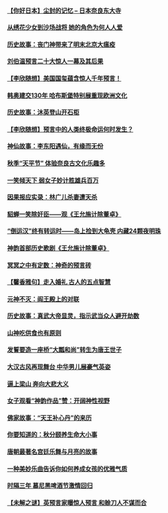 #### [【你好日本】尘封的记忆 – 日本奈良东大寺](../pages/prog647/a103580558.md) 
#### [从绣花少女到沙场战将 她的角色为何人人爱](../pages/prog647/a103579366.md) 
#### [历史故事：丧门神带来了明末北京大瘟疫](../pages/prog647/a103574250.md) 
#### [刘伯温预言二十大惊人一幕及其后果](../pages/prog647/a103570635.md) 
#### [【李欣随想】美国国玺蕴含惊人千年预言！](../pages/prog647/a103568126.md) 
#### [韩奥建交130年 哈布斯堡特别展重现欧洲文化](../pages/prog647/a103562423.md) 
#### [历史故事：沐英登山开石柜](../pages/prog647/a103561636.md) 
#### [【李欣随想】预言中的人类终极命运何时发生？](../pages/prog647/a103561333.md) 
#### [神仙故事：李东阳遇仙，有缘而无份](../pages/prog647/a103560526.md) 
#### [秋季“天平节” 体验奈良古文化乐趣多](../pages/prog647/a103559413.md) 
#### [一笑倾天下 弱女子妙计胜雄兵百万](../pages/prog647/a103558341.md) 
#### [因果报应实录：林广儿杀妻遭天杀](../pages/prog647/a103556631.md) 
#### [貂蝉一笑除奸臣——观《王允施计除董卓》](../pages/prog647/a103556247.md) 
#### [“倒运汉”终有转运时——岛上捡到大龟壳 内藏24颗夜明珠](../pages/prog647/a103555021.md) 
#### [神韵首部历史歌剧《王允施计除董卓》](../pages/prog647/a103554609.md) 
#### [冥冥之中有定数：神奇的预言砖](../pages/prog647/a103554240.md) 
#### [【馨香雅句】走入婚礼 古人的五点智慧](../pages/prog647/a103552937.md) 
#### [元神不灭：阎王殿上的对联](../pages/prog647/a103549606.md) 
#### [历史故事：真武大帝显灵，指示武当众人避开劫数](../pages/prog647/a103544657.md) 
#### [山神吃供食也有原则](../pages/prog647/a103543750.md) 
#### [发誓要造一座桥“大瓢和尚”转生为唐王世子](../pages/prog647/a103543087.md) 
#### [大汉古风再现舞台 中华男儿展豪气英姿](../pages/prog647/a103541464.md) 
#### [逼上梁山 奔向大悲大义](../pages/prog647/a103536445.md) 
#### [女子观看“神韵作品”赞：开阔神性视野](../pages/prog647/a103534918.md) 
#### [佛家故事：“天王补心丹”的来历](../pages/prog647/a103533328.md) 
#### [你要知道的：秋分颐养生命大小事](../pages/prog647/a103533164.md) 
#### [唐朝最著名宫廷乐舞与月亮的故事](../pages/prog647/a103531775.md) 
#### [一种美妙乐曲告诉你如何养成女孩的优雅气质](../pages/prog647/a103531015.md) 
#### [时隔三年 慕尼黑啤酒节激情回归](../pages/prog647/a103530812.md) 
#### [【未解之谜】英预言家曝惊人预言 和赊刀人不谋而合](../pages/prog647/a103530310.md) 
